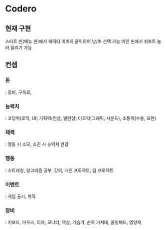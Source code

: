 # Codero

## 현재 구현

스타트 씬(메뉴 씬)에서 캐릭터 이미지 클릭하여 남/여 선택 가능
메인 씬에서 쉬프트 눌러 달리기 가능



## 컨셉

### 돈

: 장비, 구독료, 

### 능력치

: 코딩력(로직, UI) 기획력(컨셉, 밸런싱) 아트력(그래픽, 사운드), 소통력(수용, 표현)

### 체력

: 행동 시 소모, 소진 시 능력치 반감

### 행동

: 스트레칭, 알고리즘 공부, 강의, 개인 프로젝트, 팀 프로젝트

### 이벤트

: 게임 출시, 취직

### 장비

: 키보드, 마우스, 의자, 모니터,  책상, 가습기, 손목 거치대, 쿨링패드, 영양제


